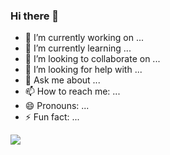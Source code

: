 ### Hi there 👋

- 🔭 I’m currently working on ...
- 🌱 I’m currently learning ...
- 👯 I’m looking to collaborate on ...
- 🤔 I’m looking for help with ...
- 💬 Ask me about ...
- 📫 How to reach me: ...
- 😄 Pronouns: ...
- ⚡ Fun fact: ...

<a href=&quothttps://github.com/Rouhi01&quot>
<img align=&quotcenter&quot src=&quothttps://github-readme-stats.vercel.app/api/top-langs/?username=Rouhi01&quot /></a>
